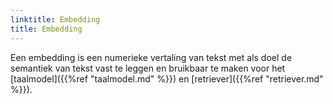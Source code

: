 ```yaml
---
linktitle: Embedding
title: Embedding 
---
```

Een embedding is een numerieke vertaling van tekst met als doel de semantiek van tekst vast te leggen en bruikbaar te maken voor het [taalmodel]({{%ref "taalmodel.md" %}}) en [retriever]({{%ref "retriever.md" %}}).
